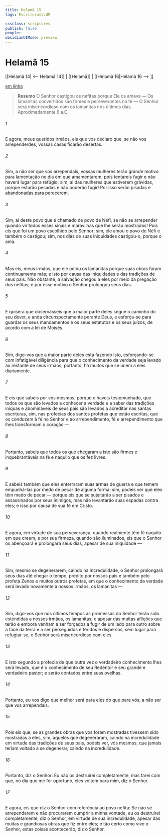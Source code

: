 ```yaml
---
title: Helamã 15
tags: Escrituras\LdM

cssclass: scriptures
publish: false
people:
obsidianUIMode: preview
---
```


# Helamã 15
[[Helamã 14| <-- Helamã 14]] | [[Helamã]] | [[Helamã 16|Helamã 16 --> ]]

[em linha](https://churchofjesuschrist.org/study/scriptures/bofm/hel/15?lang=por)

> __Resumo__
O Senhor castigou os nefitas porque Ele os amava — Os lamanitas convertidos são firmes e perseverantes na fé — O Senhor será misericordioso com os lamanitas nos últimos dias. Aproximadamente 6 a.C.

###### 1 
E agora, meus queridos irmãos, eis que vos declaro que, se não vos arrependerdes, vossas casas ficarão desertas.

###### 2 
Sim, a não ser que vos arrependais, vossas mulheres terão grande motivo para lamentação no dia em que amamentarem; pois tentareis fugir e não haverá lugar para refúgio; sim, ai das mulheres que estiverem grávidas, porque estarão pesadas e não poderão fugir! Por isso serão pisadas e abandonadas para perecerem.

###### 3 
Sim, ai deste povo que é chamado de povo de Néfi, se não se arrepender quando vir todos esses sinais e maravilhas que lhe serão mostrados! Pois eis que foi um povo escolhido pelo Senhor; sim, ele amou o povo de Néfi e também o castigou; sim, nos dias de suas iniquidades castigou-o, porque o ama.

###### 4 
Mas eis, meus irmãos, que ele odiou os lamanitas porque suas obras foram continuamente más; e isto por causa das iniquidades e das tradições de seus pais. Não obstante, a salvação chegou a eles por meio da pregação dos nefitas; e por esse motivo o Senhor prolongou seus dias.

###### 5 
E quisera que observásseis que a maior parte deles segue o caminho do seu dever, e anda circunspectamente perante Deus, e esforça-se para guardar os seus mandamentos e os seus estatutos e os seus juízos, de acordo com a lei de Moisés.

###### 6 
Sim, digo-vos que a maior parte deles está fazendo isto, esforçando-se com infatigável diligência para que o conhecimento da verdade seja levado ao restante de seus irmãos; portanto, há muitos que se unem a eles diariamente.

###### 7 
E eis que sabeis por vós mesmos, porque o haveis testemunhado, que todos os que são levados a conhecer a verdade e a saber das tradições iníquas e abomináveis de seus pais são levados a acreditar nas santas escrituras, sim, nas profecias dos santos profetas que estão escritas, que os conduzem à fé no Senhor e ao arrependimento, fé e arrependimento que lhes transformam o coração —

###### 8 
Portanto, sabeis que todos os que chegaram a isto são firmes e inquebrantáveis na fé e naquilo que os fez livres.

###### 9 
E sabeis também que eles enterraram suas armas de guerra e que temem empunhá-las por medo de pecar de alguma forma; sim, podeis ver que eles têm medo de pecar — porque eis que se sujeitarão a ser pisados e assassinados por seus inimigos, mas não levantarão suas espadas contra eles; e isso por causa de sua fé em Cristo.

###### 10 
E agora, em virtude de sua perseverança, quando realmente têm fé naquilo em que creem, e por sua firmeza, quando são iluminados, eis que o Senhor os abençoará e prolongará seus dias, apesar de sua iniquidade —

###### 11 
Sim, mesmo se degenerarem, caindo na incredulidade, o Senhor prolongará seus dias até chegar o tempo, predito por nossos pais e também pelo profeta Zenos e muitos outros profetas, em que o conhecimento da verdade será levado novamente a nossos irmãos, os lamanitas —

###### 12 
Sim, digo-vos que nos últimos tempos as promessas do Senhor terão sido estendidas a nossos irmãos, os lamanitas; e apesar das muitas aflições que terão e embora venham a ser forçados a fugir de um lado para outro sobre a face da terra e a ser perseguidos e feridos e dispersos, sem lugar para refugiar-se, o Senhor será misericordioso com eles.

###### 13 
E isto segundo a profecia de que outra vez o verdadeiro conhecimento lhes será levado, que é o conhecimento de seu Redentor e seu grande e verdadeiro pastor; e serão contados entre suas ovelhas.

###### 14 
Portanto, eu vos digo que melhor será para eles do que para vós, a não ser que vos arrependais.

###### 15 
Pois eis que, se as grandes obras que vos foram mostradas tivessem sido mostradas a eles, sim, àqueles que degeneraram, caindo na incredulidade em virtude das tradições de seus pais, podeis ver, vós mesmos, que jamais teriam voltado a se degenerar, caindo na incredulidade.

###### 16 
Portanto, diz o Senhor: Eu não os destruirei completamente, mas farei com que, no dia que me for oportuno, eles voltem para mim, diz o Senhor.

###### 17 
E agora, eis que diz o Senhor com referência ao povo nefita: Se não se arrependerem e não procurarem cumprir a minha vontade, eu os destruirei completamente, diz o Senhor, em virtude de sua incredulidade, apesar das muitas e grandiosas obras que fiz entre eles; e tão certo como vive o Senhor, estas coisas acontecerão, diz o Senhor.

